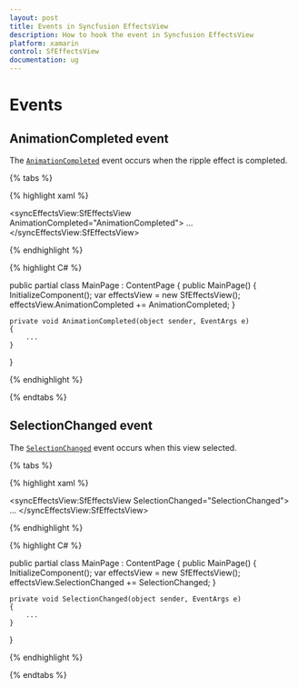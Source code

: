 ```yaml
---
layout: post
title: Events in Syncfusion EffectsView
description: How to hook the event in Syncfusion EffectsView
platform: xamarin
control: SfEffectsView
documentation: ug
---
```


# Events

## AnimationCompleted event

The [`AnimationCompleted`](https://help.syncfusion.com/cr/cref_files/xamarin/Syncfusion.Core.XForms~Syncfusion.XForms.EffectsView.SfEffectsView~AnimationCompleted_EV.html) event occurs when the ripple effect is completed. 

{% tabs %} 

{% highlight xaml %} 

<syncEffectsView:SfEffectsView AnimationCompleted="AnimationCompleted">
    ...
</syncEffectsView:SfEffectsView>
  
{% endhighlight %}

{% highlight C# %} 

public partial class MainPage : ContentPage
{
    public MainPage()
    {
        InitializeComponent();
        var effectsView = new SfEffectsView();
        effectsView.AnimationCompleted += AnimationCompleted;
    }

    private void AnimationCompleted(object sender, EventArgs e)
    {
        ...
    }
}

{% endhighlight %}

{% endtabs %}

## SelectionChanged event

The [`SelectionChanged`](https://help.syncfusion.com/cr/cref_files/xamarin/Syncfusion.Core.XForms~Syncfusion.XForms.EffectsView.SfEffectsView~SelectionChanged_EV.html) event occurs when this view selected.

{% tabs %} 

{% highlight xaml %} 

<syncEffectsView:SfEffectsView SelectionChanged="SelectionChanged">
    ...
</syncEffectsView:SfEffectsView>
  
{% endhighlight %}

{% highlight C# %} 

public partial class MainPage : ContentPage
{
    public MainPage()
    {
        InitializeComponent();
        var effectsView = new SfEffectsView();
        effectsView.SelectionChanged += SelectionChanged;
    }

    private void SelectionChanged(object sender, EventArgs e)
    {
        ...
    }
}

{% endhighlight %}

{% endtabs %}
